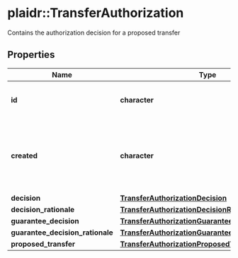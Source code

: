 # plaidr::TransferAuthorization

Contains the authorization decision for a proposed transfer

## Properties
Name | Type | Description | Notes
------------ | ------------- | ------------- | -------------
**id** | **character** | Plaid’s unique identifier for a transfer authorization. | 
**created** | **character** | The datetime representing when the authorization was created, in the format &#x60;2006-01-02T15:04:05Z&#x60;. | 
**decision** | [**TransferAuthorizationDecision**](TransferAuthorizationDecision.md) |  | 
**decision_rationale** | [**TransferAuthorizationDecisionRationale**](TransferAuthorizationDecisionRationale.md) |  | 
**guarantee_decision** | [**TransferAuthorizationGuaranteeDecision**](TransferAuthorizationGuaranteeDecision.md) |  | 
**guarantee_decision_rationale** | [**TransferAuthorizationGuaranteeDecisionRationale**](TransferAuthorizationGuaranteeDecisionRationale.md) |  | 
**proposed_transfer** | [**TransferAuthorizationProposedTransfer**](TransferAuthorizationProposedTransfer.md) |  | 


